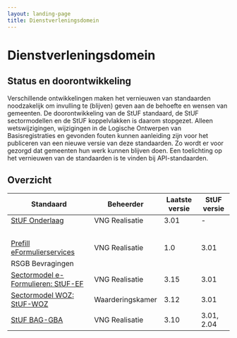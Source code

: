```yaml
---
layout: landing-page
title: Dienstverleningsdomein
---
```

# Dienstverleningsdomein

## Status en doorontwikkeling
Verschillende ontwikkelingen maken het vernieuwen van standaarden noodzakelijk om invulling te (blijven) geven aan de behoefte en wensen van gemeenten. De doorontwikkeling van de StUF standaard, de StUF sectormodellen en de StUF koppelvlakken is daarom stopgezet. Alleen wetswijzigingen, wijzigingen in de Logische Ontwerpen van Basisregistraties en gevonden fouten kunnen aanleiding zijn voor het publiceren van een nieuwe versie van deze standaarden. Zo wordt er voor gezorgd dat gemeenten hun werk kunnen blijven doen. Een toelichting op het vernieuwen van de standaarden is te vinden bij API-standaarden.

## Overzicht

| Standaard | Beheerder | Laatste versie | StUF versie |
| --- | --- | --- | --- |
| [StUF Onderlaag](https://vng-realisatie.github.io/StUF-onderlaag/) |  VNG Realisatie | 3.01 | - |
| &nbsp; | &nbsp; | &nbsp; | &nbsp; |
| [Prefill eFormulierservices](https://vng-realisatie.github.io/Prefill-eFormulierenservices/) |  VNG Realisatie | 1.0 | 3.01 |
| RSGB Bevragingen | &nbsp; | &nbsp; | &nbsp; |
| [Sectormodel e-Formulieren: StUF-EF](https://vng-realisatie.github.io/StUF-EF/) |  VNG Realisatie | 3.15 | 3.01 |
| [Sectormodel WOZ: StUF-WOZ](https://www.waarderingskamer.nl/basisregistratie-woz-lv-woz/stuf-woz-0312/) | Waarderingskamer | 3.12 | 3.01 |
| [StUF BAG-GBA](https://vng-realisatie.github.io/StUF-BAG-GBA/) |  VNG Realisatie | 3.10 | 3.01, 2.04 |

<br/><br/><br/>


